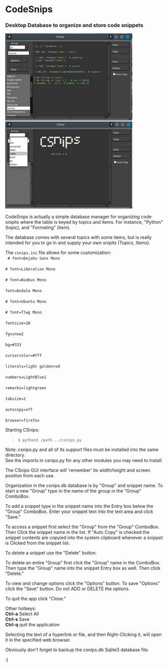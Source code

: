 # CodeSnips
### Desktop Database to organize and store code snippets


![alttext](images/csnips1.png "title") ![alttext](images/csnips2.png "title")

CodeSnips is actually a simple database manager for organizing code snipits
where the table is keyed by topics and items. For instance, "Python" (topic), 
and "Formating" (item).

The database comes with several topics with some items, 
but is really intended for you 
to go in and supply your own snipits (Topics, Items).

The `csnips.ini` file allows for some customization:  
<code>
\# font=DejaVu Sans Mono  
\# font=Liberation Mono  
\# font=Nimbus Mono  
font=Andale Mono  
\# font=Ubuntu Mono  
\# font=Tlwg Mono  
fontsize=10  
fg=snow2  
bg=#333  
cursorcolor=#fff  
literals=light goldenrod  
numbers=LightBlue1  
remarks=lightgreen  
tabsize=2  
autocopy=off  
browser=firefox
</code>

Starting CSnips:

>`$ python3 /path.../csnips.py`

Note: csnips.py and all of its support
files must be installed into the same
directory.  
See the imports in csnips.py
for any other modules you may need to 
install.

The CSnips GUI interface will 'remember' 
its width/height and screen position from
each use. 

Organization in the csnips.db database
is by "Group" and snippet name.
To start a new "Group" type in the name
of the group in the "Group" ComboBox.

To add a snippet type in the snippet name
into the Entry box below the "Group" 
ComboBox. Enter your snippet text into
the text area and click "Save."

To access a snippet first select the "Group"
from the "Group" ComboBox. Then Click
the snippet name in the list. If "Auto Copy"
is checked the snippet contents are copyied
into the system clipboard whenever a snippet
is Clicked from the snippet list.

To delete a snippet use the "Delete"
button.

To delete an entire "Group" first click
the "Group" name in the ComboBox. Then
type the "Group" name into the snippet
Entry box as well. Then click "Delete."

To view and change options click the
"Options" button. To save "Options"
click the "Save" button. Do not
ADD or DELETE the options.

To quit the app click "Close."

Other hotkeys:  
__Ctrl-a__				Select All  
__Ctrl-s__				Save  
__Ctrl-q__				quit the application  

Selecting the text of a hyperlink or file, and 
then Right-Clicking it, will open it
in the specified web browser.

Obviously don't forget to backup
the csnips.db Sqlite3 database file.

:)
